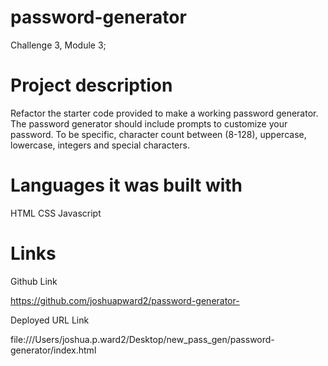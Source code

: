 # password-generator

Challenge 3, Module 3;

# Project description

Refactor the starter code provided to make a working password generator.  The password generator should include prompts to customize your password.  To be specific, character count between (8-128), uppercase, lowercase, integers and special characters.  

# Languages it was built with
HTML
CSS
Javascript

 # Links
 Github Link

 https://github.com/joshuapward2/password-generator-

 Deployed URL Link

 file:///Users/joshua.p.ward2/Desktop/new_pass_gen/password-generator/index.html
